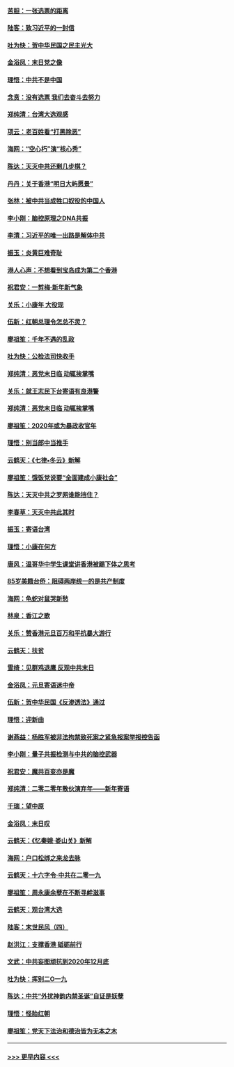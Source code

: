 #### [苦胆：一张选票的距离](../pages/nsc993/n11788914.md?t=01131431) 
#### [陆客：致习近平的一封信](../pages/nsc993/n11788867.md?t=01131431) 
#### [吐为快：贺中华民国之民主光大](../pages/nsc993/n11788618.md?t=01131431) 
#### [金浴凤：末日党之像](../pages/nsc993/n11787475.md?t=01131431) 
#### [理悟：中共不是中国](../pages/nsc993/n11787463.md?t=01131431) 
#### [念贲：没有选票  我们去奋斗去努力](../pages/nsc993/n11787398.md?t=01131431) 
#### [郑纯清：台湾大选观感](../pages/nsc993/n11786210.md?t=01131431) 
#### [项云：老百姓看“打黑除恶”](../pages/nsc993/n11785398.md?t=01131431) 
#### [海网：“空心朽”演“核心秀”](../pages/nsc993/n11783874.md?t=01131431) 
#### [陈达：天灭中共还剩几步棋？](../pages/nsc993/n11783719.md?t=01131431) 
#### [丹丹：关于香港“明日大屿愿景”](../pages/nsc993/n11783273.md?t=01131431) 
#### [张林：被中共当成牲口奴役的中国人](../pages/nsc993/n11782397.md?t=01131431) 
#### [李小刚：脑控原理之DNA共振](../pages/nsc993/n11780962.md?t=01131431) 
#### [李清：习近平的唯一出路是解体中共](../pages/nsc993/n11780866.md?t=01131431) 
#### [振玉：炎黄巨难奇耻](../pages/nsc993/n11779632.md?t=01131431) 
#### [港人心声：不想看到宝岛成为第二个香港](../pages/nsc993/n11778817.md?t=01131431) 
#### [祝君安：一剪梅‧新年新气象](../pages/nsc993/n11776340.md?t=01131431) 
#### [关乐：小康年 大役现](../pages/nsc993/n11774213.md?t=01131431) 
#### [伍新：红朝总理令怎总不灵？](../pages/nsc993/n11770813.md?t=01131431) 
#### [廖祖笙：千年不遇的乱政](../pages/nsc993/n11770373.md?t=01131431) 
#### [吐为快：公检法司快收手](../pages/nsc993/n11770359.md?t=01131431) 
#### [郑纯清：恶党末日临 动辄挨掌嘴](../pages/nsc993/n11769912.md?t=01131431) 
#### [关乐：就王志民下台寄语有良港警](../pages/nsc993/n11769903.md?t=01131431) 
#### [郑纯清：恶党末日临 动辄挨掌嘴](../pages/nsc993/n11769356.md?t=01131431) 
#### [廖祖笙：2020年或为暴政收官年](../pages/nsc993/n11768216.md?t=01131431) 
#### [理悟：别当郎中当推手](../pages/nsc993/n11768243.md?t=01131431) 
#### [云鹤天：《七律▪冬云》新解](../pages/nsc993/n11768204.md?t=01131431) 
#### [廖祖笙：饿饭党说要“全面建成小康社会”](../pages/nsc993/n11767482.md?t=01131431) 
#### [陈达：天灭中共之罗网谁能挡住？](../pages/nsc993/n11767465.md?t=01131431) 
#### [李春草：天灭中共此其时](../pages/nsc993/n11767452.md?t=01131431) 
#### [振玉：寄语台湾](../pages/nsc993/n11767432.md?t=01131431) 
#### [理悟：小康在何方](../pages/nsc993/n11767394.md?t=01131431) 
#### [唐风：温哥华中学生课堂讲香港被踢下体之思考](../pages/nsc993/n11766848.md?t=01131431) 
#### [85岁美籍台侨：阻碍两岸统一的是共产制度](../pages/nsc993/n11765043.md?t=01131431) 
#### [海网：龟蛇对鼠哭新愁](../pages/nsc993/n11764895.md?t=01131431) 
#### [林泉：香江之歌](../pages/nsc993/n11764415.md?t=01131431) 
#### [关乐：赞香港元旦百万和平抗暴大游行](../pages/nsc993/n11764382.md?t=01131431) 
#### [云鹤天：扶贫](../pages/nsc993/n11764245.md?t=01131431) 
#### [雪绮：见群鸡退鹰  反观中共末日](../pages/nsc993/n11762112.md?t=01131431) 
#### [金浴凤：元旦寄语迷中帝](../pages/nsc993/n11761788.md?t=01131431) 
#### [伍新：贺中华民国《反渗透法》通过](../pages/nsc993/n11761994.md?t=01131431) 
#### [理悟：迎新曲](../pages/nsc993/n11761152.md?t=01131431) 
#### [谢燕益：杨胜军被非法拘禁致死案之紧急报案举报控告函](../pages/nsc993/n11756134.md?t=01131431) 
#### [李小刚：量子共振检测与中共的脑控武器](../pages/nsc993/n11754518.md?t=01131431) 
#### [祝君安：魔共百变亦是魔](../pages/nsc993/n11754469.md?t=01131431) 
#### [郑纯清：二零二零年散伙演弃年——新年寄语](../pages/nsc993/n11754195.md?t=01131431) 
#### [千瑞：望中原](../pages/nsc993/n11754159.md?t=01131431) 
#### [金浴凤：末日叹](../pages/nsc993/n11752359.md?t=01131431) 
#### [云鹤天：《忆秦娥‧娄山关》新解](../pages/nsc993/n11752348.md?t=01131431) 
#### [海网：户口松绑之来龙去脉](../pages/nsc993/n11752328.md?t=01131431) 
#### [云鹤天：十六字令‧中共在二零一九](../pages/nsc993/n11752305.md?t=01131431) 
#### [廖祖笙：周永康余孽在不断寻衅滋事](../pages/nsc993/n11751013.md?t=01131431) 
#### [云鹤天：观台湾大选](../pages/nsc993/n11751007.md?t=01131431) 
#### [陆客：末世民风（四）](../pages/nsc993/n11749203.md?t=01131431) 
#### [赵洪江：支撑香港 砥砺前行](../pages/nsc993/n11748482.md?t=01131431) 
#### [文武：中共妄图顽抗到2020年12月底](../pages/nsc993/n11748446.md?t=01131431) 
#### [吐为快：挥别二O一九](../pages/nsc993/n11748411.md?t=01131431) 
#### [陈达：中共“外扰神韵内禁圣诞”自证是妖孽](../pages/nsc993/n11748226.md?t=01131431) 
#### [理悟：怪胎红朝](../pages/nsc993/n11748206.md?t=01131431) 
#### [廖祖笙：党天下法治和德治皆为无本之木](../pages/nsc993/n11748135.md?t=01131431) 

----
#### [ >>> 更早内容 <<< ](../indexes/nsc993-earlier.md)

